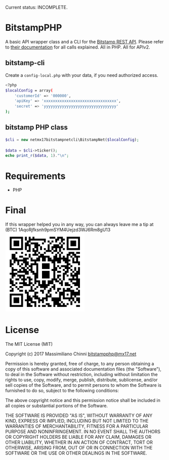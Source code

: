 Current status: INCOMPLETE.

# BitstampPHP

A basic API wrapper class and a CLI for the [Bitstamp REST API](https://www.bitstamp.net/api/). Please refer to [their documentation](https://www.bitstamp.net/api/) for all calls explained. All in PHP. All for APIv2.

## bitstamp-cli

Create a `config-local.php` with your data, if you need authorized access.

```bash
<?php
$localConfig = array(
    'customerId' => '000000',
    'apiKey' => 'xxxxxxxxxxxxxxxxxxxxxxxxxxxxxxxx',
    'secret' => 'yyyyyyyyyyyyyyyyyyyyyyyyyyyyyyyy'
);
```

## bitstamp PHP class

```php
$cli = new netmx17bitstampnetcli\BitstampNet($localConfig);

$data = $cli->ticker();
echo print_r($data, 1)."\n";
```

# Requirements

* PHP

# Final

If this wrapper helped you in any way, you can always leave me a tip at (BTC) 1AqoRjfksnh9pmSYM4Uejzd3WJ6Rm8gU13
![Bitcoin tip](assets/bitcoin-tip.png)

# License

The MIT License (MIT)

Copyright (c) 2017 Massimiliano Chinni <bitstampphp@mx17.net>

Permission is hereby granted, free of charge, to any person obtaining a copy of this software and associated documentation files (the "Software"), to deal in the Software without restriction, including without limitation the rights to use, copy, modify, merge, publish, distribute, sublicense, and/or sell copies of the Software, and to permit persons to whom the Software is furnished to do so, subject to the following conditions:

The above copyright notice and this permission notice shall be included in all copies or substantial portions of the Software.

THE SOFTWARE IS PROVIDED "AS IS", WITHOUT WARRANTY OF ANY KIND, EXPRESS OR IMPLIED, INCLUDING BUT NOT LIMITED TO THE WARRANTIES OF MERCHANTABILITY, FITNESS FOR A PARTICULAR PURPOSE AND NONINFRINGEMENT. IN NO EVENT SHALL THE AUTHORS OR COPYRIGHT HOLDERS BE LIABLE FOR ANY CLAIM, DAMAGES OR OTHER LIABILITY, WHETHER IN AN ACTION OF CONTRACT, TORT OR OTHERWISE, ARISING FROM, OUT OF OR IN CONNECTION WITH THE SOFTWARE OR THE USE OR OTHER DEALINGS IN THE SOFTWARE.
